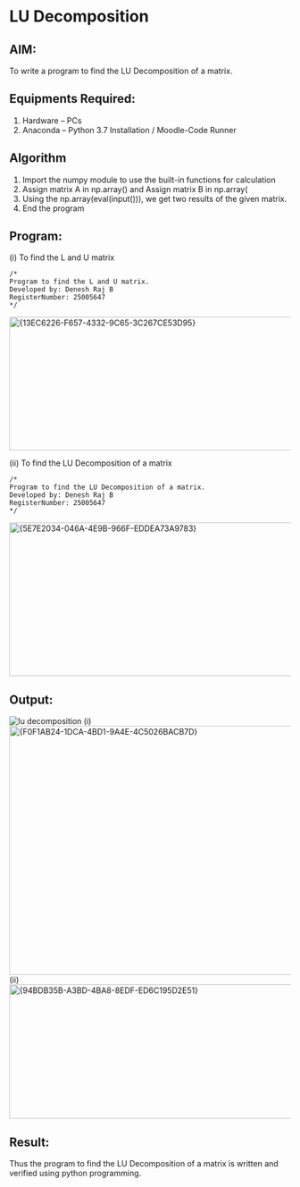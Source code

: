 # LU Decomposition 

## AIM:
To write a program to find the LU Decomposition of a matrix.

## Equipments Required:
1. Hardware – PCs
2. Anaconda – Python 3.7 Installation / Moodle-Code Runner

## Algorithm
1.  Import the numpy module to use the built-in functions for
 calculation
2. Assign matrix A in np.array() and Assign matrix B in np.array(
3. Using the np.array(eval(input())), we get two results of the given matrix.
4. End the program

## Program:
(i) To find the L and U matrix
```
/*
Program to find the L and U matrix.
Developed by: Denesh Raj B
RegisterNumber: 25005647
*/
```
<img width="591" height="239" alt="{13EC6226-F657-4332-9C65-3C267CE53D95}" src="https://github.com/user-attachments/assets/b8651388-71fb-4252-b01a-c162854e9498" />

(ii) To find the LU Decomposition of a matrix
```
/*
Program to find the LU Decomposition of a matrix.
Developed by: Denesh Raj B
RegisterNumber: 25005647
*/
```
<img width="574" height="275" alt="{5E7E2034-046A-4E9B-966F-EDDEA73A9783}" src="https://github.com/user-attachments/assets/4d86982b-f640-4188-b385-d3747268403d" />


## Output:
![lu decomposition]()
(i)
<img width="1046" height="446" alt="{F0F1AB24-1DCA-4BD1-9A4E-4C5026BACB7D}" src="https://github.com/user-attachments/assets/0865f461-94d5-43a5-9fbb-809e1d40edaf" />
(ii)
<img width="872" height="240" alt="{94BDB35B-A3BD-4BA8-8EDF-ED6C195D2E51}" src="https://github.com/user-attachments/assets/63e65755-ef83-4f58-a48c-15b7b8341f9c" />


## Result:
Thus the program to find the LU Decomposition of a matrix is written and verified using python programming.

